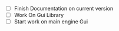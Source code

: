 - [ ] Finish Documentation on current version
- [ ] Work On Gui Library
- [ ] Start work on main engine Gui
